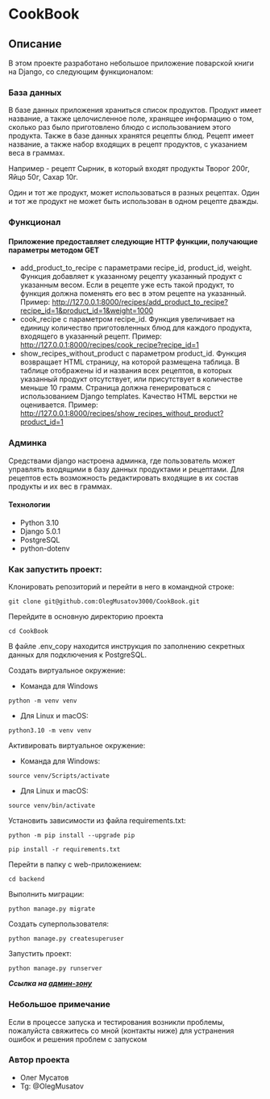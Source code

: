 # CookBook
## Описание
В этом проекте разработано небольшое приложение поварской книги на Django, со следующим функционалом:

### База данных 
В базе данных приложения храниться список продуктов. Продукт имеет название, а также целочисленное поле, хранящее информацию о том, сколько раз было приготовлено блюдо с использованием этого продукта. Также в базе данных хранятся рецепты блюд. Рецепт имеет название, а также набор входящих в рецепт продуктов, с указанием веса в граммах.

Например - рецепт Сырник, в который входят продукты Творог 200г, Яйцо 50г, Сахар 10г.

Один и тот же продукт, может использоваться в разных рецептах. Один и тот же продукт не может быть использован в одном рецепте дважды.

### Функционал
#### Приложение предоставляет следующие HTTP функции, получающие параметры методом GET
- add_product_to_recipe с параметрами recipe_id, product_id, weight. Функция добавляет к указанному рецепту указанный продукт с указанным весом. Если в рецепте уже есть такой продукт, то функция должна поменять его вес в этом рецепте на указанный. Пример: http://127.0.0.1:8000/recipes/add_product_to_recipe?recipe_id=1&product_id=1&weight=1000
- cook_recipe c параметром recipe_id. Функция увеличивает на единицу количество приготовленных блюд для каждого продукта, входящего в указанный рецепт. Пример: http://127.0.0.1:8000/recipes/cook_recipe?recipe_id=1
- show_recipes_without_product с параметром product_id. Функция возвращает HTML страницу, на которой размещена таблица. В таблице отображены id и названия всех рецептов, в которых указанный продукт отсутствует, или присутствует в количестве меньше 10 грамм. Страница должна генерироваться с использованием Django templates. Качество HTML верстки не оценивается. Пример: http://127.0.0.1:8000/recipes/show_recipes_without_product?product_id=1

### Админка
Средствами django настроена админка, где пользователь может управлять входящими в базу данных продуктами и рецептами. Для рецептов есть возможность редактировать входящие в их состав продукты и их вес в граммах.

#### Технологии

- Python 3.10
- Django 5.0.1
- PostgreSQL
- python-dotenv

### Как запустить проект:

Клонировать репозиторий и перейти в него в командной строке:

```
git clone git@github.com:OlegMusatov3000/CookBook.git
```

Перейдите в основную директорию проекта 

```
cd CookBook
```
В файле .env_copy находится инструкция по заполнению секретных данных для подключения к PostgreSQL.

Cоздать виртуальное окружение:

- Команда для Windows

```
python -m venv venv
```

- Для Linux и macOS:

```
python3.10 -m venv venv
```

Активировать виртуальное окружение:

- Команда для Windows:

```
source venv/Scripts/activate
```

- Для Linux и macOS:

```
source venv/bin/activate
```

Установить зависимости из файла requirements.txt:

```
python -m pip install --upgrade pip
```

```
pip install -r requirements.txt
```

Перейти в папку c web-приложением:

```
cd backend
```

Выполнить миграции:

```
python manage.py migrate
```

Создать суперпользователя:

```
python manage.py createsuperuser
```

Запустить проект:

```
python manage.py runserver
```

**_Ссылка на [админ-зону](http://127.0.0.1:8000/admin/ "Гиперссылка к админке.")_**

### Небольшое примечание

Если в процессе запуска и тестирования возникли проблемы, пожалуйста свяжитесь со мной (контакты ниже) для устранения ошибок и решения проблем с запуском

### Автор проекта 
- Олег Мусатов
- Tg: @OlegMusatov